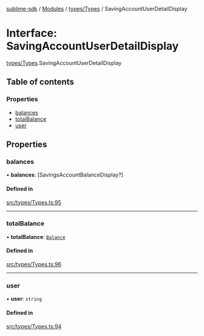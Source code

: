 [sublime-sdk](../README.md) / [Modules](../modules.md) / [types/Types](../modules/types_Types.md) / SavingAccountUserDetailDisplay

# Interface: SavingAccountUserDetailDisplay

[types/Types](../modules/types_Types.md).SavingAccountUserDetailDisplay

## Table of contents

### Properties

- [balances](types_Types.SavingAccountUserDetailDisplay.md#balances)
- [totalBalance](types_Types.SavingAccountUserDetailDisplay.md#totalbalance)
- [user](types_Types.SavingAccountUserDetailDisplay.md#user)

## Properties

### balances

• **balances**: [SavingsAccountBalanceDisplay?]

#### Defined in

[src/types/Types.ts:95](https://github.com/sublime-finance/sublime-sdk/blob/e0a8c27/src/types/Types.ts#L95)

___

### totalBalance

• **totalBalance**: [`Balance`](types_Types.Balance.md)

#### Defined in

[src/types/Types.ts:96](https://github.com/sublime-finance/sublime-sdk/blob/e0a8c27/src/types/Types.ts#L96)

___

### user

• **user**: `string`

#### Defined in

[src/types/Types.ts:94](https://github.com/sublime-finance/sublime-sdk/blob/e0a8c27/src/types/Types.ts#L94)
